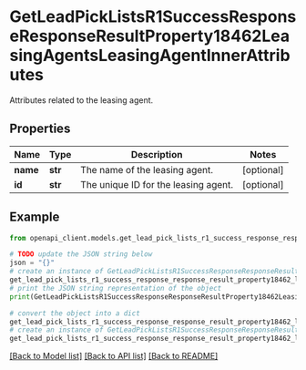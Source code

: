 # GetLeadPickListsR1SuccessResponseResponseResultProperty18462LeasingAgentsLeasingAgentInnerAttributes

Attributes related to the leasing agent.

## Properties

Name | Type | Description | Notes
------------ | ------------- | ------------- | -------------
**name** | **str** | The name of the leasing agent. | [optional] 
**id** | **str** | The unique ID for the leasing agent. | [optional] 

## Example

```python
from openapi_client.models.get_lead_pick_lists_r1_success_response_response_result_property18462_leasing_agents_leasing_agent_inner_attributes import GetLeadPickListsR1SuccessResponseResponseResultProperty18462LeasingAgentsLeasingAgentInnerAttributes

# TODO update the JSON string below
json = "{}"
# create an instance of GetLeadPickListsR1SuccessResponseResponseResultProperty18462LeasingAgentsLeasingAgentInnerAttributes from a JSON string
get_lead_pick_lists_r1_success_response_response_result_property18462_leasing_agents_leasing_agent_inner_attributes_instance = GetLeadPickListsR1SuccessResponseResponseResultProperty18462LeasingAgentsLeasingAgentInnerAttributes.from_json(json)
# print the JSON string representation of the object
print(GetLeadPickListsR1SuccessResponseResponseResultProperty18462LeasingAgentsLeasingAgentInnerAttributes.to_json())

# convert the object into a dict
get_lead_pick_lists_r1_success_response_response_result_property18462_leasing_agents_leasing_agent_inner_attributes_dict = get_lead_pick_lists_r1_success_response_response_result_property18462_leasing_agents_leasing_agent_inner_attributes_instance.to_dict()
# create an instance of GetLeadPickListsR1SuccessResponseResponseResultProperty18462LeasingAgentsLeasingAgentInnerAttributes from a dict
get_lead_pick_lists_r1_success_response_response_result_property18462_leasing_agents_leasing_agent_inner_attributes_from_dict = GetLeadPickListsR1SuccessResponseResponseResultProperty18462LeasingAgentsLeasingAgentInnerAttributes.from_dict(get_lead_pick_lists_r1_success_response_response_result_property18462_leasing_agents_leasing_agent_inner_attributes_dict)
```
[[Back to Model list]](../README.md#documentation-for-models) [[Back to API list]](../README.md#documentation-for-api-endpoints) [[Back to README]](../README.md)


